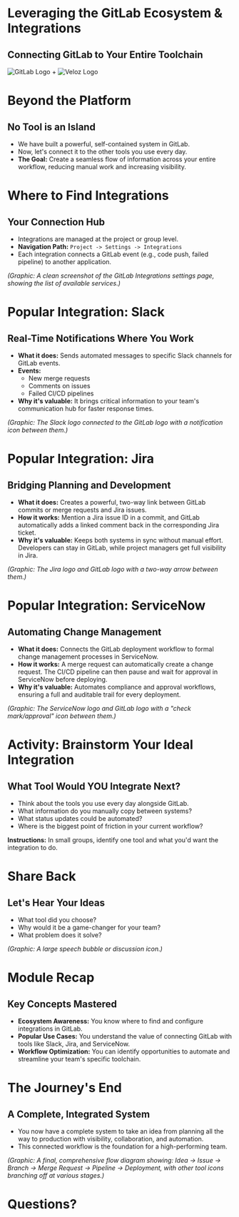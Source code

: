 # Leveraging the GitLab Ecosystem & Integrations

## Connecting GitLab to Your Entire Toolchain

![GitLab Logo](https://about.gitlab.com/images/press/logo/png/gitlab-icon-rgb.png) + ![Veloz Logo](https://img1.wsimg.com/isteam/ip/55a4d049-b669-44b1-befb-5cbb852ac163/Veloz-Logo.svg/:/rs=w:59,h:59,cg:true,m/cr=w:59,h:59/qt=q:100/ll)


# Beyond the Platform

## No Tool is an Island

* We have built a powerful, self-contained system in GitLab.  
* Now, let's connect it to the other tools you use every day.  
* **The Goal:** Create a seamless flow of information across your entire workflow, reducing manual work and increasing visibility.

# Where to Find Integrations

## Your Connection Hub

* Integrations are managed at the project or group level.  
* **Navigation Path:** `Project -> Settings -> Integrations`  
* Each integration connects a GitLab event (e.g., code push, failed pipeline) to another application.

*(Graphic: A clean screenshot of the GitLab Integrations settings page, showing the list of available services.)*

# Popular Integration: Slack

## Real-Time Notifications Where You Work

* **What it does:** Sends automated messages to specific Slack channels for GitLab events.  
* **Events:**  
  * New merge requests  
  * Comments on issues  
  * Failed CI/CD pipelines  
* **Why it's valuable:** It brings critical information to your team's communication hub for faster response times.

*(Graphic: The Slack logo connected to the GitLab logo with a notification icon between them.)*

# Popular Integration: Jira

## Bridging Planning and Development

* **What it does:** Creates a powerful, two-way link between GitLab commits or merge requests and Jira issues.  
* **How it works:** Mention a Jira issue ID in a commit, and GitLab automatically adds a linked comment back in the corresponding Jira ticket.  
* **Why it's valuable:** Keeps both systems in sync without manual effort. Developers can stay in GitLab, while project managers get full visibility in Jira.

*(Graphic: The Jira logo and GitLab logo with a two-way arrow between them.)*

# Popular Integration: ServiceNow

## Automating Change Management

* **What it does:** Connects the GitLab deployment workflow to formal change management processes in ServiceNow.  
* **How it works:** A merge request can automatically create a change request. The CI/CD pipeline can then pause and wait for approval in ServiceNow before deploying.  
* **Why it's valuable:** Automates compliance and approval workflows, ensuring a full and auditable trail for every deployment.

*(Graphic: The ServiceNow logo and GitLab logo with a "check mark/approval" icon between them.)*

# Activity: Brainstorm Your Ideal Integration

## What Tool Would YOU Integrate Next?

* Think about the tools you use every day alongside GitLab.  
* What information do you manually copy between systems?  
* What status updates could be automated?  
* Where is the biggest point of friction in your current workflow?

**Instructions:** In small groups, identify one tool and what you'd want the integration to do.

# Share Back

## Let's Hear Your Ideas

* What tool did you choose?  
* Why would it be a game-changer for your team?  
* What problem does it solve?

*(Graphic: A large speech bubble or discussion icon.)*

# Module Recap

## Key Concepts Mastered

* **Ecosystem Awareness:** You know where to find and configure integrations in GitLab.  
* **Popular Use Cases:** You understand the value of connecting GitLab with tools like Slack, Jira, and ServiceNow.  
* **Workflow Optimization:** You can identify opportunities to automate and streamline your team's specific toolchain.

# The Journey's End

## A Complete, Integrated System

* You now have a complete system to take an idea from planning all the way to production with visibility, collaboration, and automation.  
* This connected workflow is the foundation for a high-performing team.

*(Graphic: A final, comprehensive flow diagram showing: Idea \-\> Issue \-\> Branch \-\> Merge Request \-\> Pipeline \-\> Deployment, with other tool icons branching off at various stages.)*

# Questions?
